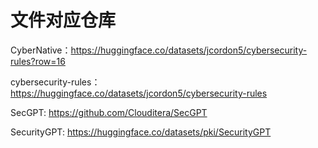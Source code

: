 # 文件对应仓库

CyberNative：<https://huggingface.co/datasets/jcordon5/cybersecurity-rules?row=16>

cybersecurity-rules：<https://huggingface.co/datasets/jcordon5/cybersecurity-rules>

SecGPT: <https://github.com/Clouditera/SecGPT>

SecurityGPT: <https://huggingface.co/datasets/pki/SecurityGPT>
